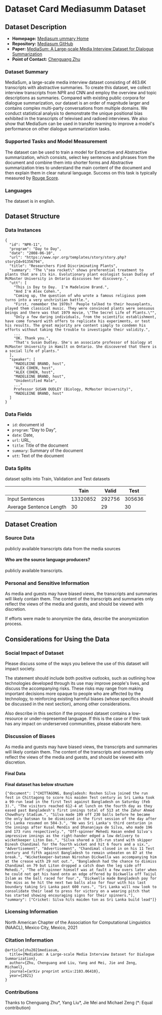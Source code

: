 # Dataset Card Mediasumm Dataset

## Dataset Description

- **Homepage:** [Mediasum ummary Home](https://arxiv.org/abs/2103.06410)
- **Repository:** [Mediasum GitHub](https://github.com/zcgzcgzcg1/MediaSum)
- **Paper:** [MediaSum: A Large-scale Media Interview Dataset for Dialogue Summarization](https://arxiv.org/abs/2103.06410)
- **Point of Contact:** [Chenguang Zhu]()

### Dataset Summary

MediaSum, a large-scale media interview dataset consisting of 463.6K transcripts with abstractive summaries. To create this dataset, we collect interview transcripts from NPR and CNN and employ the overview and topic descriptions as summaries. Compared with existing public corpora for dialogue summarization, our dataset is an order of magnitude larger and contains complex multi-party conversations from multiple domains. We conduct statistical analysis to demonstrate the unique positional bias exhibited in the transcripts of televised and radioed interviews. We also show that MediaSum can be used in transfer learning to improve a model's performance on other dialogue summarization tasks.

### Supported Tasks and Model Measurement

 The dataset can be used to train a model for Extractive and Abstractive summarization, which consists, select key sentences and phrases from the document and combine them into shorter forms and Abstractive summarization tries to understand the main content of the document and then explain them in clear natural language. Success on this task is typically measured by [Rouge Score](https://en.wikipedia.org/wiki/ROUGE_(metric)).

### Languages

The dataset is in english.

## Dataset Structure

### Data Instances


```
{
  "id": "NPR-11",
  "program": "Day to Day",
  "date": "2008-06-10",
  "url": "https://www.npr.org/templates/story/story.php?storyId=91356794",
  "title": "Researchers Find Discriminating Plants",
  "summary": "The \"sea rocket\" shows preferential treatment to plants that are its kin. Evolutionary plant ecologist Susan Dudley of McMaster University in Ontario discusses her discovery.",
  "utt": [
    "This is Day to Day.  I'm Madeleine Brand.",
    "And I'm Alex Cohen.",
    "Coming up, the question of who wrote a famous religious poem turns into a very unchristian battle.",
    "First, remember the 1970s?  People talked to their houseplants, played them classical music. They were convinced plants were sensuous beings and there was that 1979 movie, \"The Secret Life of Plants.\"",
    "Only a few daring individuals, from the scientific establishment, have come forward with offers to replicate his experiments, or test his results. The great majority are content simply to condemn his efforts without taking the trouble to investigate their validity.",
    ...
    "OK. Thank you.",
    "That's Susan Dudley. She's an associate professor of biology at McMaster University in Hamilt on Ontario. She discovered that there is a social life of plants."
  ],
  "speaker": [
    "MADELEINE BRAND, host",
    "ALEX COHEN, host",
    "ALEX COHEN, host",
    "MADELEINE BRAND, host",
    "Unidentified Male",    
    ..."
    Professor SUSAN DUDLEY (Biology, McMaster University)",
    "MADELEINE BRAND, host"
  ]
}
```

### Data Fields

- `id`: document id
- `program`: "Day to Day",
- `date`: Date,
- `url`:  URL,
- `title`: Title of the document
- `summary`: Summary of the document
- `utt`: Text of the document

### Data Splits
dataset splits into Train, Validation and Test datasets


|                            | Tain   | Valid | Test |
| -----                      | ------ | ----- | ---- |
| Input Sentences            |   13320852     |   292756    |    305636  |
| Average Sentence Length    |      30  |   29    |   30   |

## Dataset Creation


### Source Data

 publicly available transcripts data from the media sources

#### Who are the source language producers?

publicly available transcripts.

### Personal and Sensitive Information

As media and guests may have biased views, the transcripts and summaries will likely contain them. The content of the transcripts and summaries only reflect the views of the media and guests, and should be viewed with discretion.

If efforts were made to anonymize the data, describe the anonymization process.

## Considerations for Using the Data

### Social Impact of Dataset

Please discuss some of the ways you believe the use of this dataset will impact society.

The statement should include both positive outlooks, such as outlining how technologies developed through its use may improve people's lives, and discuss the accompanying risks. These risks may range from making important decisions more opaque to people who are affected by the technology, to reinforcing existing harmful biases (whose specifics should be discussed in the next section), among other considerations.

Also describe in this section if the proposed dataset contains a low-resource or under-represented language. If this is the case or if this task has any impact on underserved communities, please elaborate here.

### Discussion of Biases

As media and guests may have biased views, the transcripts and summaries will likely contain them. The content of the transcripts and summaries only reflect the views of the media and guests, and should be viewed with discretion.

#### Final Data

**Final dataset has below structure**
```
{"document": ["CHITTAGONG, Bangladesh: Roshen Silva joined the run fest in Chittagong to score his maiden Test century as Sri Lanka took a 99-run lead in the first Test against Bangladesh on Saturday (Feb 3).", "The visitors reached 612-4 at lunch on the fourth day as they eased past Bangladesh's first innings total of 513 at the Zahur Ahmed Chowdhury Stadium.", "Silva made 109 off 230 balls before he became the only batsman to be dismissed in the first session of the day after Sri Lanka resumed on 504-3.", "He was Sri Lanka's third centurion in the innings after Kusal Mendis and Dhananjaya de Silva, who made 196 and 173 runs respectively.", "Off-spinner Mehedi Hasan ended Silva's impressive innings as the right-hander edged a low delivery to wicketkeeper Liton Das.", "Silva shared a 135-run stand with skipper Dinesh Chandimal for the fourth wicket and hit 6 fours and a six.", "Advertisement", "Advertisement", "Chandimal closed in on his 11 Test century and fifth against Bangladesh to remain unbeaten on 87 at the break.", "Wicketkeeper-batsman Niroshan Dickwella was accompanying him at the crease with 29 not out.", "Bangladesh had the chance to dismiss Chandimal on 79 but Liton dropped a catch down the leg side off Mehedi.", "The off-spinner himself was at fault a few overs later when he could not get his hand onto an edge offered by Dickwella off Taijul Islam as the ball raced for four.", "Dickwella made Bangladesh pay for the miss as he hit the next two balls also for four with his last boundary taking Sri Lanka past 600 runs.", "Sri Lanka will now look to consolidate their lead to press for victory on a wearing pitch that has started showing encouraging signs for their spinners."], "summary": ["Cricket: Silva hits maiden ton as Sri Lanka build lead"]}
```

### Licensing Information

North American Chapter of the Association for Computational Linguistics (NAACL), Mexico City, Mexico, 2021

### Citation Information

```
@article{zhu2021mediasum,
  title={MediaSum: A Large-scale Media Interview Dataset for Dialogue Summarization},
  author={Zhu, Chenguang and Liu, Yang and Mei, Jie and Zeng, Michael},
  journal={arXiv preprint arXiv:2103.06410},
  year={2021}
}
```


### Contributions

Thanks to Chenguang Zhu*, Yang Liu*, Jie Mei and Michael Zeng (*: Equal contribution)